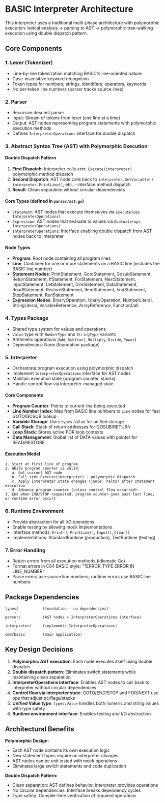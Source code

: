 # BASIC Interpreter Architecture

This interpreter uses a traditional multi-phase architecture with polymorphic execution: lexical analysis → parsing to AST → polymorphic tree-walking execution using double dispatch pattern.

## Core Components

### 1. Lexer (Tokenizer)
- Line-by-line tokenization matching BASIC's line-oriented nature
- Case-insensitive keyword recognition
- Token types for numbers, strings, identifiers, operators, keywords
- No per-token line numbers (parser tracks source lines)

### 2. Parser
- Recursive descent parser
- Input: Stream of tokens from lexer (one line at a time)
- Output: AST nodes representing program statements with polymorphic execution methods
- Defines `InterpreterOperations` interface for double dispatch

### 3. Abstract Syntax Tree (AST) with Polymorphic Execution

#### Double Dispatch Pattern
1. **First Dispatch**: Interpreter calls `stmt.Execute(interpreter)` - polymorphic method dispatch
2. **Second Dispatch**: AST node calls back to `interpreter.GetVariable()`, `interpreter.PrintLine()`, etc. - interface method dispatch
3. **Result**: Clean separation without circular dependencies

#### Core Types (defined in `parser/ast.go`)
- `Statement`: AST nodes that execute themselves via `Execute(ops InterpreterOperations)`
- `Expression`: AST nodes that evaluate to values via `Evaluate(ops InterpreterOperations)`
- `InterpreterOperations`: Interface enabling double dispatch from AST nodes back to interpreter

#### Node Types
- **Program**: Root node containing all program lines
- **Line**: Container for one or more statements on a BASIC line (includes the BASIC line number)
- **Statement Nodes**: PrintStatement, GotoStatement, GosubStatement, ReturnStatement, IfStatement, ForStatement, NextStatement, InputStatement, LetStatement, DimStatement, DataStatement, ReadStatement, RestoreStatement, RemStatement, EndStatement, StopStatement, RunStatement
- **Expression Nodes**: BinaryOperation, UnaryOperation, NumberLiteral, StringLiteral, VariableReference, ArrayReference, FunctionCall

### 4. Types Package
- Shared type system for values and operations
- `Value` type with `NumberType` and `StringType` variants
- Arithmetic operations (`Add`, `Subtract`, `Multiply`, `Divide`, `Power`)
- Dependencies: None (foundation package)

### 5. Interpreter
- Orchestrate program execution using polymorphic dispatch
- Implement `InterpreterOperations` interface for AST nodes
- Maintain execution state (program counter, stacks)
- Handle control flow via interpreter-managed state

#### Core Components
- **Program Counter**: Points to current line being executed
- **Line Number Index**: Map from BASIC line numbers to `Line` nodes for fast GOTO/GOSUB lookup
- **Variable Storage**: Uses `types.Value` for unified storage
- **Call Stack**: Stack of return addresses for GOSUB/RETURN
- **Loop Stack**: Stores active FOR loop contexts
- **Data Management**: Global list of DATA values with pointer for READ/RESTORE

#### Execution Model
```
1. Start at first line of program
2. While program counter is valid:
   a. Get current AST node
   b. Call stmt.Execute(interpreter) - polymorphic dispatch
   c. Apply interpreter state changes (jumps, halts) after statement execution
   d. Advance program counter (unless control flow occurred)
3. End when END/STOP requested, program counter goes past last line, or runtime error occurs
```

### 6. Runtime Environment
- Provide abstraction for all I/O operations
- Enable testing by allowing mock implementations
- Interface methods: `Print()`, `PrintLine()`, `Input()`, `Clear()`
- Implementations: StandardRuntime (production), TestRuntime (testing)

### 7. Error Handling
- Return errors from all execution methods (idiomatic Go)
- Format errors in C64 BASIC style: "?ERROR_TYPE ERROR IN LINE_NUMBER"
- Parse errors use source line numbers; runtime errors use BASIC line numbers

## Package Dependencies
```
types/           (foundation - no dependencies)
    ↑
parser/          (AST nodes + InterpreterOperations interface)
    ↑
interpreter/     (implements InterpreterOperations)
    ↑
cmd/basic        (main application)
```

## Key Design Decisions

1. **Polymorphic AST execution**: Each node executes itself using double dispatch
2. **Double dispatch pattern**: Eliminates switch statements while maintaining clean separation
3. **InterpreterOperations interface**: Enables AST nodes to call back to interpreter without circular dependencies
4. **Control flow via interpreter state**: GOTO/END/STOP and FOR/NEXT use ops that adjust pc/flags/stacks
5. **Unified Value type**: `types.Value` handles both numeric and string values with type safety
6. **Runtime environment interface**: Enables testing and I/O abstraction

## Architectural Benefits

**Polymorphic Design:**
- Each AST node contains its own execution logic
- New statement types require no interpreter changes
- AST nodes can be unit tested with mock operations
- Eliminates large switch statements and code duplication

**Double Dispatch Pattern:**
- Clean separation: AST defines behavior, interpreter provides operations
- No circular dependencies: Interface breaks dependency cycles
- Type safety: Compile-time verification of required operations